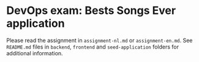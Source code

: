 # DevOps exam: Bests Songs Ever application
Please read the assignment in `assignment-nl.md` or `assignment-en.md`. See `README.md` files in `backend`, `frontend` and `seed-application` folders for additional information.